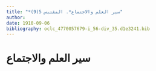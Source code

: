 ```yaml
---
title: "*سير العلم والاجتماع*. المقتبس 5(9)"
author: 
date: 1910-09-06
bibliography: oclc_4770057679-i_56-div_35.d1e3241.bib
---
```




#  سير العلم والاجتماع 

